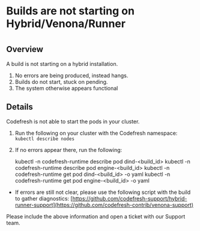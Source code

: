 # Builds are not starting on Hybrid/Venona/Runner

#

## Overview

A build is not starting on a hybrid installation.

  1. No errors are being produced, instead hangs.
  2. Builds do not start, stuck on pending.
  3. The system otherwise appears functional

## Details

Codefresh is not able to start the pods in your cluster.

  1. Run the following on your cluster with the Codefresh namespace: `kubectl describe nodes`
  2. If no errors appear there, run the following:

    
    
       kubectl -n codefresh-runtime describe pod dind-<build_id>
       kubectl -n codefresh-runtime describe pod engine-<build_id>
       kubectl -n codefresh-runtime get pod dind-<build_id> -o yaml
       kubectl -n codefresh-runtime get pod engine-<build_id> -o yaml
    

  * If errors are still not clear, please use the following script with the build to gather diagnostics: [https://github.com/codefresh-support/hybrid-runner-support](https://github.com/codefresh-contrib/venona-support)

Please include the above information and open a ticket with our Support team.

